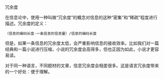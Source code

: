 冗余度

在信息论中，使用一种叫做“冗余度”的概念对信息的这种“密集”和“稀疏”程度进行描述。冗余度的定义：

`（信息的编码长度-一条信息的信息量）/信息的编码长度`

但是，如果一条信息的冗余度太低，会严重影响信息的接收效率。比如我们对一篇经典和一篇小说进行压缩，小说的冗余度会高得多，但也正因为如此，小说才更容易读。

对于同一种语言，不同题材的文章，信息冗余度会相差很多。这是语言冗余度带来的一个好处：便于理解。

